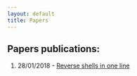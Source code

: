 ```yaml
---
layout: default
title: Papers
---
```


## Papers publications:

1. 28/01/2018 - [Reverse shells in one line](/publications/reverse-shells-in-one-line)
